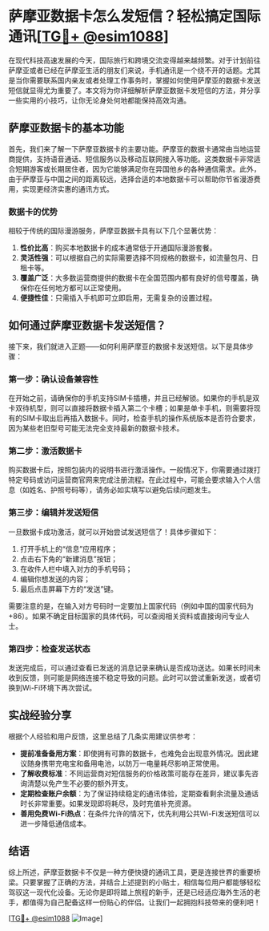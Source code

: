# 萨摩亚数据卡怎么发短信？轻松搞定国际通讯[[TG💪+ @esim1088](https://t.me/s/esim1088)]

在现代科技高速发展的今天，国际旅行和跨境交流变得越来越频繁。对于计划前往萨摩亚或者已经在萨摩亚生活的朋友们来说，手机通讯是一个绕不开的话题。尤其是当你需要联系国内亲友或者处理工作事务时，掌握如何使用萨摩亚的数据卡发送短信就显得尤为重要了。本文将为你详细解析萨摩亚数据卡发短信的方法，并分享一些实用的小技巧，让你无论身处何地都能保持高效沟通。

## 萨摩亚数据卡的基本功能

首先，我们来了解一下萨摩亚数据卡的主要功能。萨摩亚的数据卡通常由当地运营商提供，支持语音通话、短信服务以及移动互联网接入等功能。这类数据卡非常适合短期游客或长期居住者，因为它能够满足你在异国他乡的各种通信需求。此外，由于萨摩亚与中国之间的距离较远，选择合适的本地数据卡可以帮助你节省漫游费用，实现更经济实惠的通讯方式。

### 数据卡的优势

相较于传统的国际漫游服务，萨摩亚数据卡具有以下几个显著优势：

1. **性价比高**：购买本地数据卡的成本通常低于开通国际漫游套餐。
2. **灵活性强**：可以根据自己的实际需要选择不同规格的数据卡，如流量包月、日租卡等。
3. **覆盖广泛**：大多数运营商提供的数据卡在全国范围内都有良好的信号覆盖，确保你在任何地方都可以正常使用。
4. **便捷性佳**：只需插入手机即可立即启用，无需复杂的设置过程。

## 如何通过萨摩亚数据卡发送短信？

接下来，我们就进入正题——如何利用萨摩亚的数据卡发送短信。以下是具体步骤：

### 第一步：确认设备兼容性

在开始之前，请确保你的手机支持SIM卡插槽，并且已经解锁。如果你的手机是双卡双待机型，则可以直接将数据卡插入第二个卡槽；如果是单卡手机，则需要将现有的SIM卡取出后再插入数据卡。同时，检查手机的操作系统版本是否符合要求，因为某些老旧型号可能无法完全支持最新的数据卡技术。

### 第二步：激活数据卡

购买数据卡后，按照包装内的说明书进行激活操作。一般情况下，你需要通过拨打特定号码或访问运营商官网来完成注册流程。在此过程中，可能会要求输入个人信息（如姓名、护照号码等），请务必如实填写以避免后续问题发生。

### 第三步：编辑并发送短信

一旦数据卡成功激活，就可以开始尝试发送短信了！具体步骤如下：
1. 打开手机上的“信息”应用程序；
2. 点击右下角的“新建消息”按钮；
3. 在收件人栏中填入对方的手机号码；
4. 编辑你想发送的内容；
5. 最后点击屏幕下方的“发送”键。

需要注意的是，在输入对方号码时一定要加上国家代码（例如中国的国家代码为+86）。如果不确定目标国家的具体代码，可以查阅相关资料或直接询问专业人士。

### 第四步：检查发送状态

发送完成后，可以通过查看已发送的消息记录来确认是否成功送达。如果长时间未收到反馈，则可能是网络连接不稳定导致的问题。此时可以尝试重新发送，或者切换到Wi-Fi环境下再次尝试。

## 实战经验分享

根据个人经验和用户反馈，这里总结了几条实用建议供参考：

- **提前准备备用方案**：即使拥有可靠的数据卡，也难免会出现意外情况。因此建议随身携带充电宝和备用电池，以防万一电量耗尽影响正常使用。
- **了解收费标准**：不同运营商对短信服务的价格政策可能存在差异，建议事先咨询清楚以免产生不必要的额外开支。
- **定期检查账户余额**：为了保证持续稳定的通讯体验，定期查看剩余流量及通话时长非常重要。如果发现即将耗尽，及时充值补充资源。
- **善用免费Wi-Fi热点**：在条件允许的情况下，优先利用公共Wi-Fi发送短信可以进一步降低通信成本。

## 结语

综上所述，萨摩亚数据卡不仅是一种方便快捷的通讯工具，更是连接世界的重要桥梁。只要掌握了正确的方法，并结合上述提到的小贴士，相信每位用户都能够轻松驾驭这一现代化设备。无论你是即将踏上旅程的新手，还是已经适应海外生活的老手，都值得为自己配备这样一份贴心的伴侣。让我们一起拥抱科技带来的便利吧！

[[TG💪+ @esim1088](https://t.me/s/esim1088) ![Image](https://i.postimg.cc/4NQfJmqS/Snipaste-2025-05-13-00-14-12.png)]